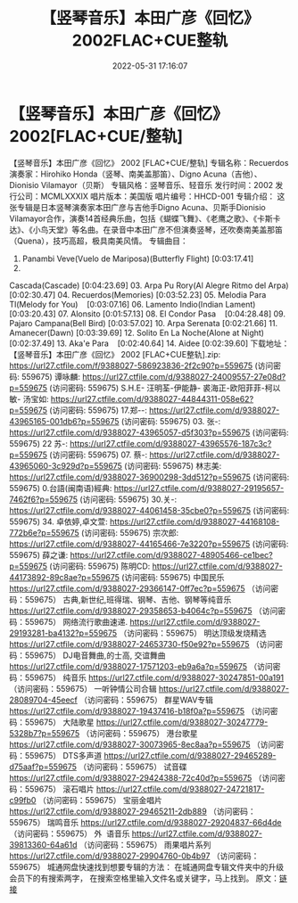 ﻿---
title: 【竖琴音乐】本田广彦《回忆》2002FLAC+CUE整轨
date: 2022-05-31 17:16:07
categories: 古典音乐、新世纪、纯音雅乐
tags: 纯音雅乐
---
# 【竖琴音乐】本田广彦《回忆》2002[FLAC+CUE/整轨]

【竖琴音乐】本田广彦《回忆》 2002
[FLAC+CUE/整轨]
专辑名称：Recuerdos
演奏家：Hirohiko
Honda（竖琴、南美盖那笛）、Digno Acuna（吉他）、Dionisio Vilamayor（贝斯）
专辑风格：竖琴音乐、轻音乐
发行时间：2002
发行公司：MCMLXXXIX
唱片版本：美国版
唱片编号：HHCD-001
专辑介绍：
这张专辑是日本竖琴演奏家本田广彦与吉他手Digno
Acuna、贝斯手Dionisio
Vilamayor合作，演奏14首经典乐曲，包括《蝴蝶飞舞》、《老鹰之歌》、《卡斯卡达》、《小鸟天堂》等名曲。在录音中本田广彦不但演奏竖琴，还吹奏南美盖那笛（Quena），技巧高超，极具南美风情。
专辑曲目：
01. Panambi Veve(Vuelo de
Mariposa)(Butterfly Flight)
[0:03:17.41]
02.
Cascada(Cascade)
[0:04:23.69]
03. Arpa Pu Rory(Al Alegre
Ritmo del Arpa)
[0:02:30.47]
04.
Recuerdos(Memories)
[0:03:52.23]
05. Melodia Para Tl(Melody for
You)    [0:03:07.16]
06. Lamento Indio(Indian
Lament)
[0:03:20.43]
07. Alonsito
[0:01:57.13]
08. El Condor
Pasa    [0:04:28.48]
09. Pajaro Campana(Bell
Bird)
[0:03:57.02]
10. Arpa
Serenata
[0:02:21.66]
11.
Amanecer(Dawn)
[0:03:39.69]
12. Solito En La Noche(Alone at
Night)
[0:02:37.49]
13. Aka'e
Para    [0:02:40.64]
14. Aidee
[0:02:39.60]
下载地址：
【竖琴音乐】本田广彦《回忆》 2002 [FLAC+CUE整轨].zip:
https://url27.ctfile.com/f/9388027-586923836-2f2c90?p=559675
(访问密码: 559675)
谭咏麟: https://url27.ctfile.com/d/9388027-24009557-27e08d?p=559675
(访问密码: 559675)
S.H.E- 汪明荃-伊能静- 裘海正-欧阳菲菲-柯以敏- 汤宝如: https://url27.ctfile.com/d/9388027-44844311-058e62?p=559675
(访问密码: 559675)
17.郑--: https://url27.ctfile.com/d/9388027-43965165-001db6?p=559675
(访问密码: 559675)
03. 张-: https://url27.ctfile.com/d/9388027-43965057-d5f303?p=559675
(访问密码: 559675)
22 苏-: https://url27.ctfile.com/d/9388027-43965576-187c3c?p=559675
(访问密码: 559675)
07. 蔡-: https://url27.ctfile.com/d/9388027-43965060-3c929d?p=559675
(访问密码: 559675)
林志美: https://url27.ctfile.com/d/9388027-36900298-3dd512?p=559675
(访问密码: 559675)
0.台語(闽南语)經典: https://url27.ctfile.com/d/9388027-29195657-7462f6?p=559675
(访问密码: 559675)
30.关-: https://url27.ctfile.com/d/9388027-44061458-35cbe0?p=559675
(访问密码: 559675)
34. 卓依婷,卓文萱: https://url27.ctfile.com/d/9388027-44168108-772b6e?p=559675
(访问密码: 559675)
宗次郎: https://url27.ctfile.com/d/9388027-44165466-7e3220?p=559675
(访问密码: 559675)
薛之谦: https://url27.ctfile.com/d/9388027-48905466-ce1bec?p=559675
(访问密码: 559675)
陈明CD: https://url27.ctfile.com/d/9388027-44173892-89c8ae?p=559675
(访问密码: 559675)
中国民乐
https://url27.ctfile.com/d/9388027-29366147-0ff7ec?p=559675
（访问密码：559675）
古典,新世纪,班得瑞、钢琴、吉他、钢琴等纯音乐
https://url27.ctfile.com/d/9388027-29358653-b4064c?p=559675
（访问密码：559675）
网络流行歌曲速递.
https://url27.ctfile.com/d/9388027-29193281-ba4132?p=559675
（访问密码：559675）
明达顶级发烧精选
https://url27.ctfile.com/d/9388027-24653730-f50e92?p=559675
（访问密码：559675）
DJ电音舞曲,的士高, 交谊舞曲
https://url27.ctfile.com/d/9388027-17571203-eb9a6a?p=559675
（访问密码：559675）
纯音乐
https://url27.ctfile.com/d/9388027-30247851-00a191
（访问密码：559675）
一听钟情公司合辑
https://url27.ctfile.com/d/9388027-28089704-45eecf
（访问密码：559675）
群星WAV专辑
https://url27.ctfile.com/d/9388027-19437416-b18f0a?p=559675
（访问密码：559675）
大陆歌星
https://url27.ctfile.com/d/9388027-30247779-5328b7?p=559675
（访问密码：559675）
港台歌星
https://url27.ctfile.com/d/9388027-30073965-8ec8aa?p=559675
（访问密码：559675）
DTS多声道
https://url27.ctfile.com/d/9388027-29465289-d75aaf?p=559675
（访问密码：559675）
试音碟
https://url27.ctfile.com/d/9388027-29424388-72c40d?p=559675
（访问密码：559675）
滚石唱片
https://url27.ctfile.com/d/9388027-24721817-c99fb0
（访问密码：559675）
宝丽金唱片
https://url27.ctfile.com/d/9388027-29465211-2db889
（访问密码：559675）
瑞鸣音乐
https://url27.ctfile.com/d/9388027-29204837-66d4de
（访问密码：559675）
外  语音乐
https://url27.ctfile.com/d/9388027-39813360-64a61d
（访问密码：559675）
雨果唱片系列
https://url27.ctfile.com/d/9388027-29904760-0b4b97
（访问密码：559675）
城通网盘快速找到想要专辑的方法：
在城通网盘专辑文件夹中的升级会员下的有搜索两字，
在搜索空格里输入文件名或关键字，马上找到。
原文：[链接](https://blog.sina.com.cn/s/blog_1647c7e7601030xju.html)